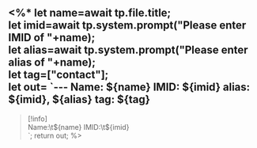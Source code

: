 <%*
let name=await tp.file.title;  
let imid=await tp.system.prompt("Please enter IMID of "+name);  
let alias=await tp.system.prompt("Please enter alias of "+name);  
let tag=["contact"];  
let out= 
`---
Name: ${name}
IMID: ${imid}
alias: ${imid}, ${alias}
tag: ${tag}
---
> [!info]  
> Name:\t${name}  
> IMID:\t${imid}[](im:${imid})  
`;
return out;
%>
